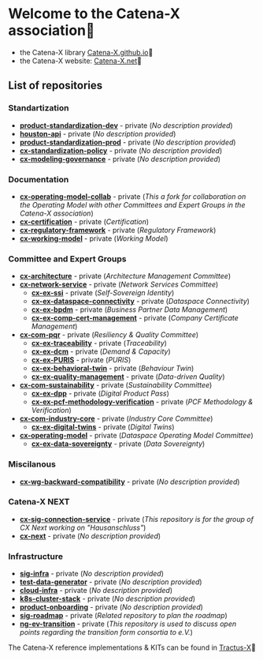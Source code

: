 # Welcome to the Catena-X association🙌

- the Catena-X library [Catena-X.github.io](https://catenax-ev.github.io/)🔗  
- the Catena-X website: [Catena-X.net](https://catena-x.net/en/)🔗

## List of repositories

### Standartization

- [**product-standardization-dev**](https://github.com/catenax-eV/product-standardization-dev) - private (*No description provided*)
- [**houston-api**](https://github.com/catenax-eV/houston-api) - private (*No description provided*)
- [**product-standardization-prod**](https://github.com/catenax-eV/product-standardization-prod) - private (*No description provided*)
- [**cx-standardization-policy**](https://github.com/catenax-eV/cx-standardization-policy) - private (*No description provided*)
- [**cx-modeling-governance**](https://github.com/catenax-eV/cx-modeling-governance) - private (*No description provided*)

### Documentation

- [**cx-operating-model-collab**](https://github.com/catenax-eV/cx-operating-model-collab) - private (*This a fork for collaboration on the Operating Model with other Committees and Expert Groups in the Catena-X association*)
- [**cx-certification**](https://github.com/catenax-eV/cx-certification) - private (*Certification*)
- [**cx-regulatory-framework**](https://github.com/catenax-eV/cx-regulatory-framework) - private (*Regulatory Framework*)
- [**cx-working-model**](https://github.com/catenax-eV/cx-working-model) - private (*Working Model*)

### Committee and Expert Groups

- [**cx-architecture**](https://github.com/catenax-eV/cx-architecture) - private (*Architecture Management Committee*)
- [**cx-network-service**](https://github.com/catenax-eV/cx-network-service) - private (*Network Services Committee*)
  - [**cx-ex-ssi**](https://github.com/catenax-eV/cx-ex-ssi) - private (*Self-Sovereign Identity*)
  - [**cx-ex-dataspace-connectivity**](https://github.com/catenax-eV/cx-ex-dataspace-connectivity) - private (*Dataspace Connectivity*)
  - [**cx-ex-bpdm**](https://github.com/catenax-eV/cx-ex-bpdm) - private (*Business Partner Data Management*)
  - [**cx-ex-comp-cert-management**](https://github.com/catenax-eV/cx-ex-comp-cert-management) - private (*Company Certificate Management*)
- [**cx-com-pqr**](https://github.com/catenax-eV/cx-com-pqr) - private (*Resiliency & Quality Committee*)
  - [**cx-ex-traceability**](https://github.com/catenax-eV/cx-ex-traceability) - private (*Traceability*)
  - [**cx-ex-dcm**](https://github.com/catenax-eV/cx-ex-dcm) - private (*Demand & Capacity*)
  - [**cx-ex-PURIS**](https://github.com/catenax-eV/cx-ex-PURIS) - private (*PURIS*)
  - [**cx-ex-behavioral-twin**](https://github.com/catenax-eV/cx-ex-behavioral-twin) - private (*Behaviour Twin*)
  - [**cx-ex-quality-management**](https://github.com/catenax-eV/cx-ex-quality-management) - private (*Data-driven Quality*)
- [**cx-com-sustainability**](https://github.com/catenax-eV/cx-com-sustainability) - private (*Sustainability Committee*)
  - [**cx-ex-dpp**](https://github.com/catenax-eV/cx-ex-dpp) - private (*Digital Product Pass*)
  - [**cx-ex-pcf-methodology-verification**](https://github.com/catenax-eV/cx-ex-pcf-methodology-verification) - private (*PCF Methodology & Verification*)
- [**cx-com-industry-core**](https://github.com/catenax-eV/cx-com-industry-core) - private (*Industry Core Committee*)
  - [**cx-ex-digital-twins**](https://github.com/catenax-eV/cx-ex-digital-twins) - private (*Digital Twins*)
- [**cx-operating-model**](https://github.com/catenax-eV/cx-operating-model) - private (*Dataspace Operating Model Committee*)
  - [**cx-ex-data-sovereignty**](https://github.com/catenax-eV/cx-ex-data-sovereignty) - private (*Data Sovereignty*)

### Miscilanous

- [**cx-wg-backward-compatibility**](https://github.com/catenax-eV/cx-wg-backward-compatibility) - private (*No description provided*)

### Catena-X NEXT

- [**cx-sig-connection-service**](https://github.com/catenax-eV/cx-sig-connection-service) - private (*This repository is for the group of CX Next working on "Hausanschluss"*)
- [**cx-next**](https://github.com/catenax-eV/cx-next) - private (*No description provided*)

### Infrastructure

- [**sig-infra**](https://github.com/catenax-eV/sig-infra) - private (*No description provided*)
- [**test-data-generator**](https://github.com/catenax-eV/test-data-generator) - private (*No description provided*)
- [**cloud-infra**](https://github.com/catenax-eV/cloud-infra) - private (*No description provided*)
- [**k8s-cluster-stack**](https://github.com/catenax-eV/k8s-cluster-stack) - private (*No description provided*)
- [**product-onboarding**](https://github.com/catenax-eV/product-onboarding) - private (*No description provided*)
- [**sig-roadmap**](https://github.com/catenax-eV/sig-roadmap) - private (*Related repository to plan the roadmap*)
- [**ng-ev-transition**](https://github.com/catenax-eV/ng-ev-transition) - private (*This repository is used to discuss open points regarding the transition form consortia to e.V.*)

The Catena-X reference implementations & KITs can be found in [Tractus-X](https://eclipse-tractusx.github.io/)🔗
